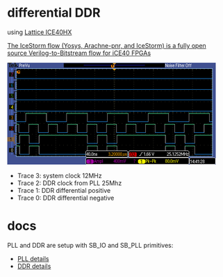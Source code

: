 # differential DDR

using [Lattice ICE40HX](http://www.latticesemi.com/Products/FPGAandCPLD/iCE40.aspx#_21E33C7EC0BD48AA80FE384ED73CC895)

[The IceStorm flow (Yosys, Arachne-pnr, and IceStorm) is a fully open source Verilog-to-Bitstream flow for iCE40 FPGAs](http://www.clifford.at/icestorm/)

![ddr](ddr.png)

* Trace 3: system clock 12MHz
* Trace 2: DDR clock from PLL 25Mhz
* Trace 1: DDR differential positive
* Trace 0: DDR differential negative

# docs

PLL and DDR are setup with SB_IO and SB_PLL primitives:

* [PLL details](http://www.latticesemi.com/view_document?document_id=47778)
* [DDR details](http://www.latticesemi.com/view_document?document_id=47960)

